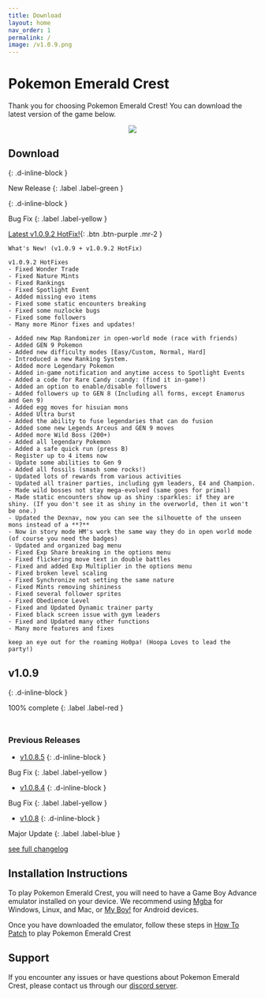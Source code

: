 ```yaml
---
title: Download
layout: home
nav_order: 1
permalink: /
image: /v1.0.9.png
---
```


# **Pokemon Emerald Crest**

Thank you for choosing Pokemon Emerald Crest! You can download the latest version of the game below.

<p align="center">
<img src="https://media.discordapp.net/attachments/1080910082285502534/1158036056327852072/Adobe_Express_20230709_1310050_1.png?ex=651ac89f&is=6519771f&hm=683f8b1bad7490d52e49ff9be43f1fb1489c99d7b8f58daddd60ade1879ac765&=&width=1600&height=640" />
</p>

## **Download**
{: .d-inline-block }

New Release 
{: .label .label-green }

{: .d-inline-block }

Bug Fix
{: .label .label-yellow }

[Latest v1.0.9.2 HotFix!](https://download936.mediafire.com/xi6fiwlqz2gg6kYtaF5fzLneGaS6FBkcOxbnMVH21uKDEbgmY3uolp5JIQF4UNYrtfobESgrNqKtzS09I-T6Okv9nUani5k1ZVDOLlHkwP70EIVOEyfaYU-WlBn2tC65dMql6XJHCwDjCgph7NIntVre6vQe2DEpflTWi5uemg5kIRkh0g/bqxuzhb0ob9qkmz/Crest_v1.0.9.2.zip){: .btn .btn-purple .mr-2 }
```
What's New! (v1.0.9 + v1.0.9.2 HotFix)

v1.0.9.2 HotFixes
- Fixed Wonder Trade
- Fixed Nature Mints
- Fixed Rankings
- Fixed Spotlight Event
- Added missing evo items
- Fixed some static encounters breaking
- Fixed some nuzlocke bugs
- Fixed some followers
- Many more Minor fixes and updates!

- Added new Map Randomizer in open-world mode (race with friends)
- Added GEN 9 Pokemon 
- Added new difficulty modes [Easy/Custom, Normal, Hard]
- Introduced a new Ranking System.
- Added more Legendary Pokemon
- Added in-game notification and anytime access to Spotlight Events
- Added a code for Rare Candy :candy: (find it in-game!)
- Added an option to enable/disable followers
- Added followers up to GEN 8 (Including all forms, except Enamorus and Gen 9)
- Added egg moves for hisuian mons
- Added Ultra burst
- Added the ability to fuse legendaries that can do fusion 
- Added some new Legends Arceus and GEN 9 moves
- Added more Wild Boss (200+)
- Added all legendary Pokemon
- Added a safe quick run (press B)
- Register up to 4 items now
- Update some abilities to Gen 9
- Added all fossils (smash some rocks!)
- Updated lots of rewards from various activities
- Updated all trainer parties, including gym leaders, E4 and Champion.
- Made wild bosses not stay mega-evolved (same goes for primal)
- Made static encounters show up as shiny :sparkles: if they are shiny. (If you don't see it as shiny in the overworld, then it won't be one.)
- Updated the Dexnav, now you can see the silhouette of the unseen mons instead of a **?**
- Now in story mode HM's work the same way they do in open world mode (of course you need the badges)
- Updated and organized bag menu
- Fixed Exp Share breaking in the options menu
- Fixed flickering move text in double battles
- Fixed and added Exp Multiplier in the options menu 
- Fixed broken level scaling 
- Fixed Synchronize not setting the same nature
- Fixed Mints removing shininess
- Fixed several follower sprites
- Fixed Obedience Level
- Fixed and Updated Dynamic trainer party 
- Fixed black screen issue with gym leaders
- Fixed and Updated many other functions
- Many more features and fixes

keep an eye out for the roaming Ho0pa! (Hoopa Loves to lead the party!)
```

## **v1.0.9**
{: .d-inline-block }

100% complete
{: .label .label-red }

<html>
<head>
  <style>
    .progress-bar {
      width: 250px;
      height: 10px;
      background-color: #f0f0f0;
      border-radius: 10px;
      position: relative;
      overflow: hidden;
      box-shadow: 0px 3px 8px rgba(0, 0, 0, 0.1);
      visibility: hidden; /* Initially hide the progress bar */
      opacity: 0; /* Initially set opacity to 0 */
      transition: opacity 0.5s ease-in-out;
    }

    .progress {
      height: 100%;
      background-color: #4caf50;
      width: 0%;
      border-radius: 10px;
      position: absolute;
      top: 0;
      left: 0;
      animation: progressAnimation 2s ease-in-out forwards;
    }

    @keyframes progressAnimation {
      0% {
        width: 0%;
      }
      100% {
        width: 100%;
      }
    }
  </style>
  <script>
    window.addEventListener('scroll', function() {
      var progressBar = document.querySelector('.progress-bar');
      var progressRect = progressBar.getBoundingClientRect();
      var windowHeight = window.innerHeight || document.documentElement.clientHeight;

      if (progressRect.top < windowHeight && progressRect.bottom >= 0) {
        progressBar.style.visibility = 'visible';
        progressBar.style.opacity = '1';
      }
    });
  </script>
</head>
<body>
  <div class="progress-bar">
    <div class="progress"></div>
  </div>
</body>
</html>

### Previous Releases

- [v1.0.8.5](https://ko-fi.com/api/file-upload/ea9c675b-04d6-4b67-a84b-9d27db3f564f/download?transactionId=65997c01-4f04-4858-a53f-df0362f15b51)
{: .d-inline-block }

Bug Fix
{: .label .label-yellow }

- [v1.0.8.4](https://ko-fi.com/api/file-upload/9cd230b8-ea42-4a27-8305-d744baf9ac35/download?transactionId=d254967d-8f99-44eb-890b-8860e0fde9ac)
{: .d-inline-block }

Bug Fix
{: .label .label-yellow }

- [v1.0.8](https://ko-fi.com/api/file-upload/3d2db367-d8da-447b-a225-409d7e801697/download?transactionId=a802d6a5-1a04-483c-a2bd-7f72ee6f2daf)
{: .d-inline-block }

Major Update
{: .label .label-blue }


[see full changelog](https://romhackstudios.github.io/pages/changelog.html)

## Installation Instructions

To play Pokemon Emerald Crest, you will need to have a Game Boy Advance emulator installed on your device. We recommend using [Mgba](https://mgba.io/downloads.html) for Windows, Linux, and Mac, or [My Boy!](https://play.google.com/store/apps/details?id=com.fastemulator.gba) for Android devices.

Once you have downloaded the emulator, follow these steps in [How To Patch](https://romhackstudios.github.io/pages/howtopatch.html) to play Pokemon Emerald Crest

## Support

If you encounter any issues or have questions about Pokemon Emerald Crest, please contact us through our [discord server].

[discord server]: https://discord.gg/aaghat-s-server-965900074532081674 
